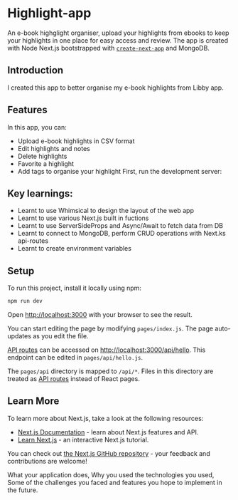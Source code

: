 

# Highlight-app 
An e-book highglight organiser, upload your highlights from ebooks to keep your highlights in one place for easy access and review. The app is created with Node Next.js bootstrapped with [`create-next-app`](https://github.com/vercel/next.js/tree/canary/packages/create-next-app) and MongoDB.

## Introduction 
I created this app to better organise my e-book highlights from Libby app. 

## Features
In this app, you can: 
- Upload e-book highlights in CSV format 
- Edit highlights and notes 
- Delete highlights 
- Favorite a highlight 
- Add tags to organise your highlight
First, run the development server:

## Key learnings: 
- Learnt to use Whimsical to design the layout of the web app 
- Learnt to use various Next.js built in fuctions 
- Learnt to use ServerSideProps and Async/Await to fetch data from DB 
- Learnt to connect to MongoDB, perform CRUD operations with Next.ks api-routes 
- Learnt to create environment variables 


## Setup
To run this project, install it locally using npm: 

```bash
npm run dev

```

Open [http://localhost:3000](http://localhost:3000) with your browser to see the result.

You can start editing the page by modifying `pages/index.js`. The page auto-updates as you edit the file.

[API routes](https://nextjs.org/docs/api-routes/introduction) can be accessed on [http://localhost:3000/api/hello](http://localhost:3000/api/hello). This endpoint can be edited in `pages/api/hello.js`.

The `pages/api` directory is mapped to `/api/*`. Files in this directory are treated as [API routes](https://nextjs.org/docs/api-routes/introduction) instead of React pages.

## Learn More

To learn more about Next.js, take a look at the following resources:

- [Next.js Documentation](https://nextjs.org/docs) - learn about Next.js features and API.
- [Learn Next.js](https://nextjs.org/learn) - an interactive Next.js tutorial.

You can check out [the Next.js GitHub repository](https://github.com/vercel/next.js/) - your feedback and contributions are welcome!

What your application does,
Why you used the technologies you used,
Some of the challenges you faced and features you hope to implement in the future.
